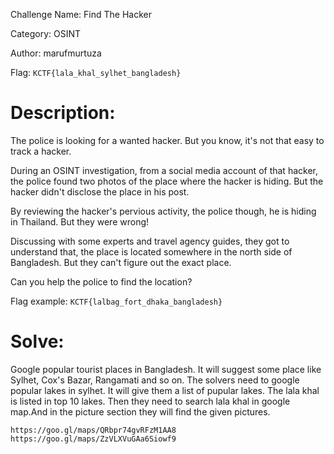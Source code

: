 Challenge Name: Find The Hacker

Category: OSINT

Author: marufmurtuza

Flag: `KCTF{lala_khal_sylhet_bangladesh}`

<h1>Description:</h1>

The police is looking for a wanted hacker. But you know, it's not that easy to track a hacker.

During an OSINT investigation, from a social media account of that hacker, the police found two photos of the place where the hacker is hiding. But the hacker didn't disclose the place in his post.

By reviewing the hacker's pervious activity, the police though, he is hiding in Thailand. But they were wrong!

Discussing with some experts and travel agency guides, they got to understand that, the place is located somewhere in the north side of Bangladesh. But they can't figure out the exact place.

Can you help the police to find the location?

Flag example:
`KCTF{lalbag_fort_dhaka_bangladesh}`

<h1>Solve:</h1>
Google popular tourist places in Bangladesh. It will suggest some place like Sylhet, Cox's Bazar, Rangamati and so on.
The solvers need to google popular lakes in sylhet.
It will give them a list of pupular lakes.
The lala khal is listed in top 10 lakes.
Then they need to search lala khal in google map.And in the picture section they will find the given pictures. 

`https://goo.gl/maps/QRbpr74gvRFzM1AA8`
`https://goo.gl/maps/ZzVLXVuGAa6Siowf9`
